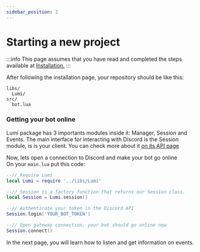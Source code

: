 ```yaml
---
sidebar_position: 2
---
```


# Starting a new project

:::info
This page assumes that you have read and completed the steps available at [Installation.](/docs/Installation.md)
:::

After following the installation page, your repository should be like this:
```
libs/
  Lumi/
src/
  bot.lua
```

### Getting your bot online

Lumi package has 3 importants modules inside it: Manager, Session and Events.
The main interface for interacting with Discord is the Session module, is is your client. You can check more about it [on its API page](/api/Session)

Now, lets open a connection to Discord and make your bot go online  
On your `main.lua` put this code:

```lua
--// Require Lumi
local Lumi = require '../libs/Lumi'

--// Session is a factory function that returns our Session class.
local Session = Lumi.session()

--// Authenticate your token in the Discord API
Session.login('YOUR_BOT_TOKEN')

--// Open gateway connection, your bot should go online now
Session.connect()
```

In the next page, you will learn how to listen and get information on events.